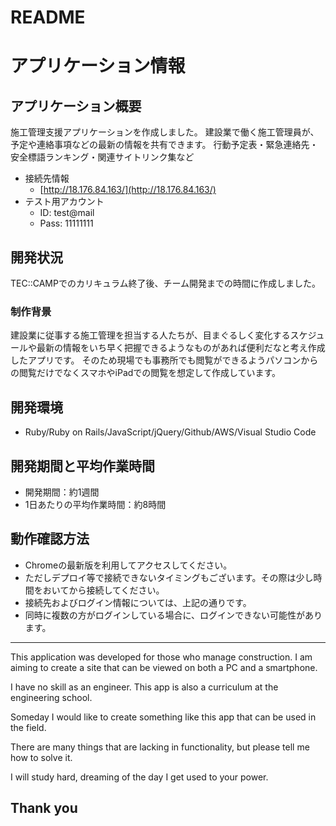 # README
# アプリケーション情報
## アプリケーション概要
施工管理支援アプリケーションを作成しました。
建設業で働く施工管理員が、予定や連絡事項などの最新の情報を共有できます。
行動予定表・緊急連絡先・安全標語ランキング・関連サイトリンク集など
- 接続先情報
  - [http://18.176.84.163/](http://18.176.84.163/)
- テスト用アカウント
  - ID: test@mail
  - Pass: 11111111
## 開発状況
TEC::CAMPでのカリキュラム終了後、チーム開発までの時間に作成しました。
### 制作背景
建設業に従事する施工管理を担当する人たちが、目まぐるしく変化するスケジュールや最新の情報をいち早く把握できるようなものがあれば便利だなと考え作成したアプリです。
そのため現場でも事務所でも閲覧ができるようパソコンからの閲覧だけでなくスマホやiPadでの閲覧を想定して作成しています。
## 開発環境
-   Ruby/Ruby on Rails/JavaScript/jQuery/Github/AWS/Visual Studio Code
## 開発期間と平均作業時間
-   開発期間：約1週間
-   1日あたりの平均作業時間：約8時間
## 動作確認方法
-   Chromeの最新版を利用してアクセスしてください。
-   ただしデプロイ等で接続できないタイミングもございます。その際は少し時間をおいてから接続してください。
-   接続先およびログイン情報については、上記の通りです。
-   同時に複数の方がログインしている場合に、ログインできない可能性があります。
-----------------------------------
This application was developed for those who manage construction.
I am aiming to create a site that can be viewed on both a PC and a smartphone.

I have no skill as an engineer.
This app is also a curriculum at the engineering school.

Someday I would like to create something like this app that can be used in the field.

There are many things that are lacking in functionality, but please tell me how to solve it.

I will study hard, dreaming of the day I get used to your power.

Thank you
-----------------------------------
